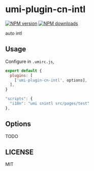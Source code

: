 # umi-plugin-cn-intl

[![NPM version](https://img.shields.io/npm/v/umi-plugin-cn-intl.svg?style=flat)](https://npmjs.org/package/umi-plugin-cn-intl)
[![NPM downloads](http://img.shields.io/npm/dm/umi-plugin-cn-intl.svg?style=flat)](https://npmjs.org/package/umi-plugin-cn-intl)

auto intl

## Usage

Configure in `.umirc.js`,

```js
export default {
  plugins: [
    ['umi-plugin-cn-intl', options],
  ],
}
```

```js
"scripts": {
  "i18n": "umi cnintl src/pages/test"
},
```

## Options

TODO

## LICENSE

MIT
